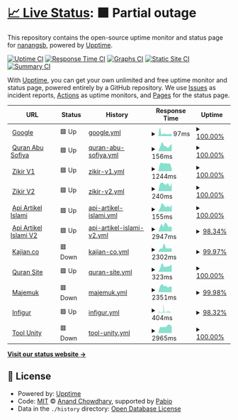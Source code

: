 # [📈 Live Status](https://nanangsb.github.io/upptime): <!--live status--> **🟧 Partial outage**

This repository contains the open-source uptime monitor and status page for [nanangsb](https://www.nanang.id), powered by [Upptime](https://github.com/upptime/upptime).

[![Uptime CI](https://github.com/nanangsb/upptime/workflows/Uptime%20CI/badge.svg)](https://github.com/nanangsb/upptime/actions?query=workflow%3A%22Uptime+CI%22)
[![Response Time CI](https://github.com/nanangsb/upptime/workflows/Response%20Time%20CI/badge.svg)](https://github.com/nanangsb/upptime/actions?query=workflow%3A%22Response+Time+CI%22)
[![Graphs CI](https://github.com/nanangsb/upptime/workflows/Graphs%20CI/badge.svg)](https://github.com/nanangsb/upptime/actions?query=workflow%3A%22Graphs+CI%22)
[![Static Site CI](https://github.com/nanangsb/upptime/workflows/Static%20Site%20CI/badge.svg)](https://github.com/nanangsb/upptime/actions?query=workflow%3A%22Static+Site+CI%22)
[![Summary CI](https://github.com/nanangsb/upptime/workflows/Summary%20CI/badge.svg)](https://github.com/nanangsb/upptime/actions?query=workflow%3A%22Summary+CI%22)

With [Upptime](https://upptime.js.org), you can get your own unlimited and free uptime monitor and status page, powered entirely by a GitHub repository. We use [Issues](https://github.com/nanangsb/upptime/issues) as incident reports, [Actions](https://github.com/nanangsb/upptime/actions) as uptime monitors, and [Pages](https://nanangsb.github.io/upptime) for the status page.

<!--start: status pages-->
<!-- This summary is generated by Upptime (https://github.com/upptime/upptime) -->
<!-- Do not edit this manually, your changes will be overwritten -->
<!-- prettier-ignore -->
| URL | Status | History | Response Time | Uptime |
| --- | ------ | ------- | ------------- | ------ |
| <img alt="" src="https://icons.duckduckgo.com/ip3/www.google.com.ico" height="13"> [Google](https://www.google.com) | 🟩 Up | [google.yml](https://github.com/nanangsb/upptime/commits/HEAD/history/google.yml) | <details><summary><img alt="Response time graph" src="./graphs/google/response-time-week.png" height="20"> 97ms</summary><br><a href="https://nanangsb.github.io/upptime/history/google"><img alt="Response time 106" src="https://img.shields.io/endpoint?url=https%3A%2F%2Fraw.githubusercontent.com%2Fnanangsb%2Fupptime%2FHEAD%2Fapi%2Fgoogle%2Fresponse-time.json"></a><br><a href="https://nanangsb.github.io/upptime/history/google"><img alt="24-hour response time 98" src="https://img.shields.io/endpoint?url=https%3A%2F%2Fraw.githubusercontent.com%2Fnanangsb%2Fupptime%2FHEAD%2Fapi%2Fgoogle%2Fresponse-time-day.json"></a><br><a href="https://nanangsb.github.io/upptime/history/google"><img alt="7-day response time 97" src="https://img.shields.io/endpoint?url=https%3A%2F%2Fraw.githubusercontent.com%2Fnanangsb%2Fupptime%2FHEAD%2Fapi%2Fgoogle%2Fresponse-time-week.json"></a><br><a href="https://nanangsb.github.io/upptime/history/google"><img alt="30-day response time 109" src="https://img.shields.io/endpoint?url=https%3A%2F%2Fraw.githubusercontent.com%2Fnanangsb%2Fupptime%2FHEAD%2Fapi%2Fgoogle%2Fresponse-time-month.json"></a><br><a href="https://nanangsb.github.io/upptime/history/google"><img alt="1-year response time 106" src="https://img.shields.io/endpoint?url=https%3A%2F%2Fraw.githubusercontent.com%2Fnanangsb%2Fupptime%2FHEAD%2Fapi%2Fgoogle%2Fresponse-time-year.json"></a></details> | <details><summary><a href="https://nanangsb.github.io/upptime/history/google">100.00%</a></summary><a href="https://nanangsb.github.io/upptime/history/google"><img alt="All-time uptime 100.00%" src="https://img.shields.io/endpoint?url=https%3A%2F%2Fraw.githubusercontent.com%2Fnanangsb%2Fupptime%2FHEAD%2Fapi%2Fgoogle%2Fuptime.json"></a><br><a href="https://nanangsb.github.io/upptime/history/google"><img alt="24-hour uptime 100.00%" src="https://img.shields.io/endpoint?url=https%3A%2F%2Fraw.githubusercontent.com%2Fnanangsb%2Fupptime%2FHEAD%2Fapi%2Fgoogle%2Fuptime-day.json"></a><br><a href="https://nanangsb.github.io/upptime/history/google"><img alt="7-day uptime 100.00%" src="https://img.shields.io/endpoint?url=https%3A%2F%2Fraw.githubusercontent.com%2Fnanangsb%2Fupptime%2FHEAD%2Fapi%2Fgoogle%2Fuptime-week.json"></a><br><a href="https://nanangsb.github.io/upptime/history/google"><img alt="30-day uptime 100.00%" src="https://img.shields.io/endpoint?url=https%3A%2F%2Fraw.githubusercontent.com%2Fnanangsb%2Fupptime%2FHEAD%2Fapi%2Fgoogle%2Fuptime-month.json"></a><br><a href="https://nanangsb.github.io/upptime/history/google"><img alt="1-year uptime 100.00%" src="https://img.shields.io/endpoint?url=https%3A%2F%2Fraw.githubusercontent.com%2Fnanangsb%2Fupptime%2FHEAD%2Fapi%2Fgoogle%2Fuptime-year.json"></a></details>
| <img alt="" src="https://icons.duckduckgo.com/ip3/quran.abusofiya.com.ico" height="13"> [Quran Abu Sofiya](https://quran.abusofiya.com) | 🟩 Up | [quran-abu-sofiya.yml](https://github.com/nanangsb/upptime/commits/HEAD/history/quran-abu-sofiya.yml) | <details><summary><img alt="Response time graph" src="./graphs/quran-abu-sofiya/response-time-week.png" height="20"> 156ms</summary><br><a href="https://nanangsb.github.io/upptime/history/quran-abu-sofiya"><img alt="Response time 159" src="https://img.shields.io/endpoint?url=https%3A%2F%2Fraw.githubusercontent.com%2Fnanangsb%2Fupptime%2FHEAD%2Fapi%2Fquran-abu-sofiya%2Fresponse-time.json"></a><br><a href="https://nanangsb.github.io/upptime/history/quran-abu-sofiya"><img alt="24-hour response time 202" src="https://img.shields.io/endpoint?url=https%3A%2F%2Fraw.githubusercontent.com%2Fnanangsb%2Fupptime%2FHEAD%2Fapi%2Fquran-abu-sofiya%2Fresponse-time-day.json"></a><br><a href="https://nanangsb.github.io/upptime/history/quran-abu-sofiya"><img alt="7-day response time 156" src="https://img.shields.io/endpoint?url=https%3A%2F%2Fraw.githubusercontent.com%2Fnanangsb%2Fupptime%2FHEAD%2Fapi%2Fquran-abu-sofiya%2Fresponse-time-week.json"></a><br><a href="https://nanangsb.github.io/upptime/history/quran-abu-sofiya"><img alt="30-day response time 156" src="https://img.shields.io/endpoint?url=https%3A%2F%2Fraw.githubusercontent.com%2Fnanangsb%2Fupptime%2FHEAD%2Fapi%2Fquran-abu-sofiya%2Fresponse-time-month.json"></a><br><a href="https://nanangsb.github.io/upptime/history/quran-abu-sofiya"><img alt="1-year response time 159" src="https://img.shields.io/endpoint?url=https%3A%2F%2Fraw.githubusercontent.com%2Fnanangsb%2Fupptime%2FHEAD%2Fapi%2Fquran-abu-sofiya%2Fresponse-time-year.json"></a></details> | <details><summary><a href="https://nanangsb.github.io/upptime/history/quran-abu-sofiya">100.00%</a></summary><a href="https://nanangsb.github.io/upptime/history/quran-abu-sofiya"><img alt="All-time uptime 99.99%" src="https://img.shields.io/endpoint?url=https%3A%2F%2Fraw.githubusercontent.com%2Fnanangsb%2Fupptime%2FHEAD%2Fapi%2Fquran-abu-sofiya%2Fuptime.json"></a><br><a href="https://nanangsb.github.io/upptime/history/quran-abu-sofiya"><img alt="24-hour uptime 100.00%" src="https://img.shields.io/endpoint?url=https%3A%2F%2Fraw.githubusercontent.com%2Fnanangsb%2Fupptime%2FHEAD%2Fapi%2Fquran-abu-sofiya%2Fuptime-day.json"></a><br><a href="https://nanangsb.github.io/upptime/history/quran-abu-sofiya"><img alt="7-day uptime 100.00%" src="https://img.shields.io/endpoint?url=https%3A%2F%2Fraw.githubusercontent.com%2Fnanangsb%2Fupptime%2FHEAD%2Fapi%2Fquran-abu-sofiya%2Fuptime-week.json"></a><br><a href="https://nanangsb.github.io/upptime/history/quran-abu-sofiya"><img alt="30-day uptime 100.00%" src="https://img.shields.io/endpoint?url=https%3A%2F%2Fraw.githubusercontent.com%2Fnanangsb%2Fupptime%2FHEAD%2Fapi%2Fquran-abu-sofiya%2Fuptime-month.json"></a><br><a href="https://nanangsb.github.io/upptime/history/quran-abu-sofiya"><img alt="1-year uptime 99.99%" src="https://img.shields.io/endpoint?url=https%3A%2F%2Fraw.githubusercontent.com%2Fnanangsb%2Fupptime%2FHEAD%2Fapi%2Fquran-abu-sofiya%2Fuptime-year.json"></a></details>
| <img alt="" src="https://icons.duckduckgo.com/ip3/zikir.org.ico" height="13"> [Zikir V1](https://zikir.org) | 🟩 Up | [zikir-v1.yml](https://github.com/nanangsb/upptime/commits/HEAD/history/zikir-v1.yml) | <details><summary><img alt="Response time graph" src="./graphs/zikir-v1/response-time-week.png" height="20"> 1244ms</summary><br><a href="https://nanangsb.github.io/upptime/history/zikir-v1"><img alt="Response time 1128" src="https://img.shields.io/endpoint?url=https%3A%2F%2Fraw.githubusercontent.com%2Fnanangsb%2Fupptime%2FHEAD%2Fapi%2Fzikir-v1%2Fresponse-time.json"></a><br><a href="https://nanangsb.github.io/upptime/history/zikir-v1"><img alt="24-hour response time 378" src="https://img.shields.io/endpoint?url=https%3A%2F%2Fraw.githubusercontent.com%2Fnanangsb%2Fupptime%2FHEAD%2Fapi%2Fzikir-v1%2Fresponse-time-day.json"></a><br><a href="https://nanangsb.github.io/upptime/history/zikir-v1"><img alt="7-day response time 1244" src="https://img.shields.io/endpoint?url=https%3A%2F%2Fraw.githubusercontent.com%2Fnanangsb%2Fupptime%2FHEAD%2Fapi%2Fzikir-v1%2Fresponse-time-week.json"></a><br><a href="https://nanangsb.github.io/upptime/history/zikir-v1"><img alt="30-day response time 1209" src="https://img.shields.io/endpoint?url=https%3A%2F%2Fraw.githubusercontent.com%2Fnanangsb%2Fupptime%2FHEAD%2Fapi%2Fzikir-v1%2Fresponse-time-month.json"></a><br><a href="https://nanangsb.github.io/upptime/history/zikir-v1"><img alt="1-year response time 1128" src="https://img.shields.io/endpoint?url=https%3A%2F%2Fraw.githubusercontent.com%2Fnanangsb%2Fupptime%2FHEAD%2Fapi%2Fzikir-v1%2Fresponse-time-year.json"></a></details> | <details><summary><a href="https://nanangsb.github.io/upptime/history/zikir-v1">100.00%</a></summary><a href="https://nanangsb.github.io/upptime/history/zikir-v1"><img alt="All-time uptime 100.00%" src="https://img.shields.io/endpoint?url=https%3A%2F%2Fraw.githubusercontent.com%2Fnanangsb%2Fupptime%2FHEAD%2Fapi%2Fzikir-v1%2Fuptime.json"></a><br><a href="https://nanangsb.github.io/upptime/history/zikir-v1"><img alt="24-hour uptime 100.00%" src="https://img.shields.io/endpoint?url=https%3A%2F%2Fraw.githubusercontent.com%2Fnanangsb%2Fupptime%2FHEAD%2Fapi%2Fzikir-v1%2Fuptime-day.json"></a><br><a href="https://nanangsb.github.io/upptime/history/zikir-v1"><img alt="7-day uptime 100.00%" src="https://img.shields.io/endpoint?url=https%3A%2F%2Fraw.githubusercontent.com%2Fnanangsb%2Fupptime%2FHEAD%2Fapi%2Fzikir-v1%2Fuptime-week.json"></a><br><a href="https://nanangsb.github.io/upptime/history/zikir-v1"><img alt="30-day uptime 100.00%" src="https://img.shields.io/endpoint?url=https%3A%2F%2Fraw.githubusercontent.com%2Fnanangsb%2Fupptime%2FHEAD%2Fapi%2Fzikir-v1%2Fuptime-month.json"></a><br><a href="https://nanangsb.github.io/upptime/history/zikir-v1"><img alt="1-year uptime 100.00%" src="https://img.shields.io/endpoint?url=https%3A%2F%2Fraw.githubusercontent.com%2Fnanangsb%2Fupptime%2FHEAD%2Fapi%2Fzikir-v1%2Fuptime-year.json"></a></details>
| <img alt="" src="https://icons.duckduckgo.com/ip3/v2.zikir.org.ico" height="13"> [Zikir V2](https://v2.zikir.org) | 🟩 Up | [zikir-v2.yml](https://github.com/nanangsb/upptime/commits/HEAD/history/zikir-v2.yml) | <details><summary><img alt="Response time graph" src="./graphs/zikir-v2/response-time-week.png" height="20"> 240ms</summary><br><a href="https://nanangsb.github.io/upptime/history/zikir-v2"><img alt="Response time 244" src="https://img.shields.io/endpoint?url=https%3A%2F%2Fraw.githubusercontent.com%2Fnanangsb%2Fupptime%2FHEAD%2Fapi%2Fzikir-v2%2Fresponse-time.json"></a><br><a href="https://nanangsb.github.io/upptime/history/zikir-v2"><img alt="24-hour response time 283" src="https://img.shields.io/endpoint?url=https%3A%2F%2Fraw.githubusercontent.com%2Fnanangsb%2Fupptime%2FHEAD%2Fapi%2Fzikir-v2%2Fresponse-time-day.json"></a><br><a href="https://nanangsb.github.io/upptime/history/zikir-v2"><img alt="7-day response time 240" src="https://img.shields.io/endpoint?url=https%3A%2F%2Fraw.githubusercontent.com%2Fnanangsb%2Fupptime%2FHEAD%2Fapi%2Fzikir-v2%2Fresponse-time-week.json"></a><br><a href="https://nanangsb.github.io/upptime/history/zikir-v2"><img alt="30-day response time 236" src="https://img.shields.io/endpoint?url=https%3A%2F%2Fraw.githubusercontent.com%2Fnanangsb%2Fupptime%2FHEAD%2Fapi%2Fzikir-v2%2Fresponse-time-month.json"></a><br><a href="https://nanangsb.github.io/upptime/history/zikir-v2"><img alt="1-year response time 244" src="https://img.shields.io/endpoint?url=https%3A%2F%2Fraw.githubusercontent.com%2Fnanangsb%2Fupptime%2FHEAD%2Fapi%2Fzikir-v2%2Fresponse-time-year.json"></a></details> | <details><summary><a href="https://nanangsb.github.io/upptime/history/zikir-v2">100.00%</a></summary><a href="https://nanangsb.github.io/upptime/history/zikir-v2"><img alt="All-time uptime 100.00%" src="https://img.shields.io/endpoint?url=https%3A%2F%2Fraw.githubusercontent.com%2Fnanangsb%2Fupptime%2FHEAD%2Fapi%2Fzikir-v2%2Fuptime.json"></a><br><a href="https://nanangsb.github.io/upptime/history/zikir-v2"><img alt="24-hour uptime 100.00%" src="https://img.shields.io/endpoint?url=https%3A%2F%2Fraw.githubusercontent.com%2Fnanangsb%2Fupptime%2FHEAD%2Fapi%2Fzikir-v2%2Fuptime-day.json"></a><br><a href="https://nanangsb.github.io/upptime/history/zikir-v2"><img alt="7-day uptime 100.00%" src="https://img.shields.io/endpoint?url=https%3A%2F%2Fraw.githubusercontent.com%2Fnanangsb%2Fupptime%2FHEAD%2Fapi%2Fzikir-v2%2Fuptime-week.json"></a><br><a href="https://nanangsb.github.io/upptime/history/zikir-v2"><img alt="30-day uptime 100.00%" src="https://img.shields.io/endpoint?url=https%3A%2F%2Fraw.githubusercontent.com%2Fnanangsb%2Fupptime%2FHEAD%2Fapi%2Fzikir-v2%2Fuptime-month.json"></a><br><a href="https://nanangsb.github.io/upptime/history/zikir-v2"><img alt="1-year uptime 100.00%" src="https://img.shields.io/endpoint?url=https%3A%2F%2Fraw.githubusercontent.com%2Fnanangsb%2Fupptime%2FHEAD%2Fapi%2Fzikir-v2%2Fuptime-year.json"></a></details>
| <img alt="" src="https://icons.duckduckgo.com/ip3/api-artikel.abusofiya.com.ico" height="13"> [Api Artikel Islami](https://api-artikel.abusofiya.com/api) | 🟩 Up | [api-artikel-islami.yml](https://github.com/nanangsb/upptime/commits/HEAD/history/api-artikel-islami.yml) | <details><summary><img alt="Response time graph" src="./graphs/api-artikel-islami/response-time-week.png" height="20"> 155ms</summary><br><a href="https://nanangsb.github.io/upptime/history/api-artikel-islami"><img alt="Response time 161" src="https://img.shields.io/endpoint?url=https%3A%2F%2Fraw.githubusercontent.com%2Fnanangsb%2Fupptime%2FHEAD%2Fapi%2Fapi-artikel-islami%2Fresponse-time.json"></a><br><a href="https://nanangsb.github.io/upptime/history/api-artikel-islami"><img alt="24-hour response time 191" src="https://img.shields.io/endpoint?url=https%3A%2F%2Fraw.githubusercontent.com%2Fnanangsb%2Fupptime%2FHEAD%2Fapi%2Fapi-artikel-islami%2Fresponse-time-day.json"></a><br><a href="https://nanangsb.github.io/upptime/history/api-artikel-islami"><img alt="7-day response time 155" src="https://img.shields.io/endpoint?url=https%3A%2F%2Fraw.githubusercontent.com%2Fnanangsb%2Fupptime%2FHEAD%2Fapi%2Fapi-artikel-islami%2Fresponse-time-week.json"></a><br><a href="https://nanangsb.github.io/upptime/history/api-artikel-islami"><img alt="30-day response time 152" src="https://img.shields.io/endpoint?url=https%3A%2F%2Fraw.githubusercontent.com%2Fnanangsb%2Fupptime%2FHEAD%2Fapi%2Fapi-artikel-islami%2Fresponse-time-month.json"></a><br><a href="https://nanangsb.github.io/upptime/history/api-artikel-islami"><img alt="1-year response time 161" src="https://img.shields.io/endpoint?url=https%3A%2F%2Fraw.githubusercontent.com%2Fnanangsb%2Fupptime%2FHEAD%2Fapi%2Fapi-artikel-islami%2Fresponse-time-year.json"></a></details> | <details><summary><a href="https://nanangsb.github.io/upptime/history/api-artikel-islami">100.00%</a></summary><a href="https://nanangsb.github.io/upptime/history/api-artikel-islami"><img alt="All-time uptime 100.00%" src="https://img.shields.io/endpoint?url=https%3A%2F%2Fraw.githubusercontent.com%2Fnanangsb%2Fupptime%2FHEAD%2Fapi%2Fapi-artikel-islami%2Fuptime.json"></a><br><a href="https://nanangsb.github.io/upptime/history/api-artikel-islami"><img alt="24-hour uptime 100.00%" src="https://img.shields.io/endpoint?url=https%3A%2F%2Fraw.githubusercontent.com%2Fnanangsb%2Fupptime%2FHEAD%2Fapi%2Fapi-artikel-islami%2Fuptime-day.json"></a><br><a href="https://nanangsb.github.io/upptime/history/api-artikel-islami"><img alt="7-day uptime 100.00%" src="https://img.shields.io/endpoint?url=https%3A%2F%2Fraw.githubusercontent.com%2Fnanangsb%2Fupptime%2FHEAD%2Fapi%2Fapi-artikel-islami%2Fuptime-week.json"></a><br><a href="https://nanangsb.github.io/upptime/history/api-artikel-islami"><img alt="30-day uptime 100.00%" src="https://img.shields.io/endpoint?url=https%3A%2F%2Fraw.githubusercontent.com%2Fnanangsb%2Fupptime%2FHEAD%2Fapi%2Fapi-artikel-islami%2Fuptime-month.json"></a><br><a href="https://nanangsb.github.io/upptime/history/api-artikel-islami"><img alt="1-year uptime 100.00%" src="https://img.shields.io/endpoint?url=https%3A%2F%2Fraw.githubusercontent.com%2Fnanangsb%2Fupptime%2FHEAD%2Fapi%2Fapi-artikel-islami%2Fuptime-year.json"></a></details>
| <img alt="" src="https://icons.duckduckgo.com/ip3/api-artikel2.abusofiya.com.ico" height="13"> [Api Artikel Islami V2](https://api-artikel2.abusofiya.com/api/news/source?code=MUSLIM) | 🟩 Up | [api-artikel-islami-v2.yml](https://github.com/nanangsb/upptime/commits/HEAD/history/api-artikel-islami-v2.yml) | <details><summary><img alt="Response time graph" src="./graphs/api-artikel-islami-v2/response-time-week.png" height="20"> 2947ms</summary><br><a href="https://nanangsb.github.io/upptime/history/api-artikel-islami-v2"><img alt="Response time 7586" src="https://img.shields.io/endpoint?url=https%3A%2F%2Fraw.githubusercontent.com%2Fnanangsb%2Fupptime%2FHEAD%2Fapi%2Fapi-artikel-islami-v2%2Fresponse-time.json"></a><br><a href="https://nanangsb.github.io/upptime/history/api-artikel-islami-v2"><img alt="24-hour response time 2227" src="https://img.shields.io/endpoint?url=https%3A%2F%2Fraw.githubusercontent.com%2Fnanangsb%2Fupptime%2FHEAD%2Fapi%2Fapi-artikel-islami-v2%2Fresponse-time-day.json"></a><br><a href="https://nanangsb.github.io/upptime/history/api-artikel-islami-v2"><img alt="7-day response time 2947" src="https://img.shields.io/endpoint?url=https%3A%2F%2Fraw.githubusercontent.com%2Fnanangsb%2Fupptime%2FHEAD%2Fapi%2Fapi-artikel-islami-v2%2Fresponse-time-week.json"></a><br><a href="https://nanangsb.github.io/upptime/history/api-artikel-islami-v2"><img alt="30-day response time 3107" src="https://img.shields.io/endpoint?url=https%3A%2F%2Fraw.githubusercontent.com%2Fnanangsb%2Fupptime%2FHEAD%2Fapi%2Fapi-artikel-islami-v2%2Fresponse-time-month.json"></a><br><a href="https://nanangsb.github.io/upptime/history/api-artikel-islami-v2"><img alt="1-year response time 7586" src="https://img.shields.io/endpoint?url=https%3A%2F%2Fraw.githubusercontent.com%2Fnanangsb%2Fupptime%2FHEAD%2Fapi%2Fapi-artikel-islami-v2%2Fresponse-time-year.json"></a></details> | <details><summary><a href="https://nanangsb.github.io/upptime/history/api-artikel-islami-v2">98.34%</a></summary><a href="https://nanangsb.github.io/upptime/history/api-artikel-islami-v2"><img alt="All-time uptime 88.85%" src="https://img.shields.io/endpoint?url=https%3A%2F%2Fraw.githubusercontent.com%2Fnanangsb%2Fupptime%2FHEAD%2Fapi%2Fapi-artikel-islami-v2%2Fuptime.json"></a><br><a href="https://nanangsb.github.io/upptime/history/api-artikel-islami-v2"><img alt="24-hour uptime 100.00%" src="https://img.shields.io/endpoint?url=https%3A%2F%2Fraw.githubusercontent.com%2Fnanangsb%2Fupptime%2FHEAD%2Fapi%2Fapi-artikel-islami-v2%2Fuptime-day.json"></a><br><a href="https://nanangsb.github.io/upptime/history/api-artikel-islami-v2"><img alt="7-day uptime 98.34%" src="https://img.shields.io/endpoint?url=https%3A%2F%2Fraw.githubusercontent.com%2Fnanangsb%2Fupptime%2FHEAD%2Fapi%2Fapi-artikel-islami-v2%2Fuptime-week.json"></a><br><a href="https://nanangsb.github.io/upptime/history/api-artikel-islami-v2"><img alt="30-day uptime 99.62%" src="https://img.shields.io/endpoint?url=https%3A%2F%2Fraw.githubusercontent.com%2Fnanangsb%2Fupptime%2FHEAD%2Fapi%2Fapi-artikel-islami-v2%2Fuptime-month.json"></a><br><a href="https://nanangsb.github.io/upptime/history/api-artikel-islami-v2"><img alt="1-year uptime 88.85%" src="https://img.shields.io/endpoint?url=https%3A%2F%2Fraw.githubusercontent.com%2Fnanangsb%2Fupptime%2FHEAD%2Fapi%2Fapi-artikel-islami-v2%2Fuptime-year.json"></a></details>
| <img alt="" src="https://icons.duckduckgo.com/ip3/kajian.co.ico" height="13"> [Kajian.co](https://kajian.co) | 🟥 Down | [kajian-co.yml](https://github.com/nanangsb/upptime/commits/HEAD/history/kajian-co.yml) | <details><summary><img alt="Response time graph" src="./graphs/kajian-co/response-time-week.png" height="20"> 2302ms</summary><br><a href="https://nanangsb.github.io/upptime/history/kajian-co"><img alt="Response time 2291" src="https://img.shields.io/endpoint?url=https%3A%2F%2Fraw.githubusercontent.com%2Fnanangsb%2Fupptime%2FHEAD%2Fapi%2Fkajian-co%2Fresponse-time.json"></a><br><a href="https://nanangsb.github.io/upptime/history/kajian-co"><img alt="24-hour response time 1931" src="https://img.shields.io/endpoint?url=https%3A%2F%2Fraw.githubusercontent.com%2Fnanangsb%2Fupptime%2FHEAD%2Fapi%2Fkajian-co%2Fresponse-time-day.json"></a><br><a href="https://nanangsb.github.io/upptime/history/kajian-co"><img alt="7-day response time 2302" src="https://img.shields.io/endpoint?url=https%3A%2F%2Fraw.githubusercontent.com%2Fnanangsb%2Fupptime%2FHEAD%2Fapi%2Fkajian-co%2Fresponse-time-week.json"></a><br><a href="https://nanangsb.github.io/upptime/history/kajian-co"><img alt="30-day response time 2222" src="https://img.shields.io/endpoint?url=https%3A%2F%2Fraw.githubusercontent.com%2Fnanangsb%2Fupptime%2FHEAD%2Fapi%2Fkajian-co%2Fresponse-time-month.json"></a><br><a href="https://nanangsb.github.io/upptime/history/kajian-co"><img alt="1-year response time 2291" src="https://img.shields.io/endpoint?url=https%3A%2F%2Fraw.githubusercontent.com%2Fnanangsb%2Fupptime%2FHEAD%2Fapi%2Fkajian-co%2Fresponse-time-year.json"></a></details> | <details><summary><a href="https://nanangsb.github.io/upptime/history/kajian-co">99.97%</a></summary><a href="https://nanangsb.github.io/upptime/history/kajian-co"><img alt="All-time uptime 99.91%" src="https://img.shields.io/endpoint?url=https%3A%2F%2Fraw.githubusercontent.com%2Fnanangsb%2Fupptime%2FHEAD%2Fapi%2Fkajian-co%2Fuptime.json"></a><br><a href="https://nanangsb.github.io/upptime/history/kajian-co"><img alt="24-hour uptime 99.77%" src="https://img.shields.io/endpoint?url=https%3A%2F%2Fraw.githubusercontent.com%2Fnanangsb%2Fupptime%2FHEAD%2Fapi%2Fkajian-co%2Fuptime-day.json"></a><br><a href="https://nanangsb.github.io/upptime/history/kajian-co"><img alt="7-day uptime 99.97%" src="https://img.shields.io/endpoint?url=https%3A%2F%2Fraw.githubusercontent.com%2Fnanangsb%2Fupptime%2FHEAD%2Fapi%2Fkajian-co%2Fuptime-week.json"></a><br><a href="https://nanangsb.github.io/upptime/history/kajian-co"><img alt="30-day uptime 99.99%" src="https://img.shields.io/endpoint?url=https%3A%2F%2Fraw.githubusercontent.com%2Fnanangsb%2Fupptime%2FHEAD%2Fapi%2Fkajian-co%2Fuptime-month.json"></a><br><a href="https://nanangsb.github.io/upptime/history/kajian-co"><img alt="1-year uptime 99.91%" src="https://img.shields.io/endpoint?url=https%3A%2F%2Fraw.githubusercontent.com%2Fnanangsb%2Fupptime%2FHEAD%2Fapi%2Fkajian-co%2Fuptime-year.json"></a></details>
| <img alt="" src="https://icons.duckduckgo.com/ip3/quransite.com.ico" height="13"> [Quran Site](https://quransite.com) | 🟩 Up | [quran-site.yml](https://github.com/nanangsb/upptime/commits/HEAD/history/quran-site.yml) | <details><summary><img alt="Response time graph" src="./graphs/quran-site/response-time-week.png" height="20"> 323ms</summary><br><a href="https://nanangsb.github.io/upptime/history/quran-site"><img alt="Response time 363" src="https://img.shields.io/endpoint?url=https%3A%2F%2Fraw.githubusercontent.com%2Fnanangsb%2Fupptime%2FHEAD%2Fapi%2Fquran-site%2Fresponse-time.json"></a><br><a href="https://nanangsb.github.io/upptime/history/quran-site"><img alt="24-hour response time 403" src="https://img.shields.io/endpoint?url=https%3A%2F%2Fraw.githubusercontent.com%2Fnanangsb%2Fupptime%2FHEAD%2Fapi%2Fquran-site%2Fresponse-time-day.json"></a><br><a href="https://nanangsb.github.io/upptime/history/quran-site"><img alt="7-day response time 323" src="https://img.shields.io/endpoint?url=https%3A%2F%2Fraw.githubusercontent.com%2Fnanangsb%2Fupptime%2FHEAD%2Fapi%2Fquran-site%2Fresponse-time-week.json"></a><br><a href="https://nanangsb.github.io/upptime/history/quran-site"><img alt="30-day response time 328" src="https://img.shields.io/endpoint?url=https%3A%2F%2Fraw.githubusercontent.com%2Fnanangsb%2Fupptime%2FHEAD%2Fapi%2Fquran-site%2Fresponse-time-month.json"></a><br><a href="https://nanangsb.github.io/upptime/history/quran-site"><img alt="1-year response time 363" src="https://img.shields.io/endpoint?url=https%3A%2F%2Fraw.githubusercontent.com%2Fnanangsb%2Fupptime%2FHEAD%2Fapi%2Fquran-site%2Fresponse-time-year.json"></a></details> | <details><summary><a href="https://nanangsb.github.io/upptime/history/quran-site">100.00%</a></summary><a href="https://nanangsb.github.io/upptime/history/quran-site"><img alt="All-time uptime 100.00%" src="https://img.shields.io/endpoint?url=https%3A%2F%2Fraw.githubusercontent.com%2Fnanangsb%2Fupptime%2FHEAD%2Fapi%2Fquran-site%2Fuptime.json"></a><br><a href="https://nanangsb.github.io/upptime/history/quran-site"><img alt="24-hour uptime 100.00%" src="https://img.shields.io/endpoint?url=https%3A%2F%2Fraw.githubusercontent.com%2Fnanangsb%2Fupptime%2FHEAD%2Fapi%2Fquran-site%2Fuptime-day.json"></a><br><a href="https://nanangsb.github.io/upptime/history/quran-site"><img alt="7-day uptime 100.00%" src="https://img.shields.io/endpoint?url=https%3A%2F%2Fraw.githubusercontent.com%2Fnanangsb%2Fupptime%2FHEAD%2Fapi%2Fquran-site%2Fuptime-week.json"></a><br><a href="https://nanangsb.github.io/upptime/history/quran-site"><img alt="30-day uptime 100.00%" src="https://img.shields.io/endpoint?url=https%3A%2F%2Fraw.githubusercontent.com%2Fnanangsb%2Fupptime%2FHEAD%2Fapi%2Fquran-site%2Fuptime-month.json"></a><br><a href="https://nanangsb.github.io/upptime/history/quran-site"><img alt="1-year uptime 100.00%" src="https://img.shields.io/endpoint?url=https%3A%2F%2Fraw.githubusercontent.com%2Fnanangsb%2Fupptime%2FHEAD%2Fapi%2Fquran-site%2Fuptime-year.json"></a></details>
| <img alt="" src="https://icons.duckduckgo.com/ip3/majemuk.com.ico" height="13"> [Majemuk](https://majemuk.com) | 🟥 Down | [majemuk.yml](https://github.com/nanangsb/upptime/commits/HEAD/history/majemuk.yml) | <details><summary><img alt="Response time graph" src="./graphs/majemuk/response-time-week.png" height="20"> 2351ms</summary><br><a href="https://nanangsb.github.io/upptime/history/majemuk"><img alt="Response time 2281" src="https://img.shields.io/endpoint?url=https%3A%2F%2Fraw.githubusercontent.com%2Fnanangsb%2Fupptime%2FHEAD%2Fapi%2Fmajemuk%2Fresponse-time.json"></a><br><a href="https://nanangsb.github.io/upptime/history/majemuk"><img alt="24-hour response time 2090" src="https://img.shields.io/endpoint?url=https%3A%2F%2Fraw.githubusercontent.com%2Fnanangsb%2Fupptime%2FHEAD%2Fapi%2Fmajemuk%2Fresponse-time-day.json"></a><br><a href="https://nanangsb.github.io/upptime/history/majemuk"><img alt="7-day response time 2351" src="https://img.shields.io/endpoint?url=https%3A%2F%2Fraw.githubusercontent.com%2Fnanangsb%2Fupptime%2FHEAD%2Fapi%2Fmajemuk%2Fresponse-time-week.json"></a><br><a href="https://nanangsb.github.io/upptime/history/majemuk"><img alt="30-day response time 2308" src="https://img.shields.io/endpoint?url=https%3A%2F%2Fraw.githubusercontent.com%2Fnanangsb%2Fupptime%2FHEAD%2Fapi%2Fmajemuk%2Fresponse-time-month.json"></a><br><a href="https://nanangsb.github.io/upptime/history/majemuk"><img alt="1-year response time 2281" src="https://img.shields.io/endpoint?url=https%3A%2F%2Fraw.githubusercontent.com%2Fnanangsb%2Fupptime%2FHEAD%2Fapi%2Fmajemuk%2Fresponse-time-year.json"></a></details> | <details><summary><a href="https://nanangsb.github.io/upptime/history/majemuk">99.98%</a></summary><a href="https://nanangsb.github.io/upptime/history/majemuk"><img alt="All-time uptime 99.90%" src="https://img.shields.io/endpoint?url=https%3A%2F%2Fraw.githubusercontent.com%2Fnanangsb%2Fupptime%2FHEAD%2Fapi%2Fmajemuk%2Fuptime.json"></a><br><a href="https://nanangsb.github.io/upptime/history/majemuk"><img alt="24-hour uptime 99.88%" src="https://img.shields.io/endpoint?url=https%3A%2F%2Fraw.githubusercontent.com%2Fnanangsb%2Fupptime%2FHEAD%2Fapi%2Fmajemuk%2Fuptime-day.json"></a><br><a href="https://nanangsb.github.io/upptime/history/majemuk"><img alt="7-day uptime 99.98%" src="https://img.shields.io/endpoint?url=https%3A%2F%2Fraw.githubusercontent.com%2Fnanangsb%2Fupptime%2FHEAD%2Fapi%2Fmajemuk%2Fuptime-week.json"></a><br><a href="https://nanangsb.github.io/upptime/history/majemuk"><img alt="30-day uptime 100.00%" src="https://img.shields.io/endpoint?url=https%3A%2F%2Fraw.githubusercontent.com%2Fnanangsb%2Fupptime%2FHEAD%2Fapi%2Fmajemuk%2Fuptime-month.json"></a><br><a href="https://nanangsb.github.io/upptime/history/majemuk"><img alt="1-year uptime 99.90%" src="https://img.shields.io/endpoint?url=https%3A%2F%2Fraw.githubusercontent.com%2Fnanangsb%2Fupptime%2FHEAD%2Fapi%2Fmajemuk%2Fuptime-year.json"></a></details>
| <img alt="" src="https://icons.duckduckgo.com/ip3/infigur.com.ico" height="13"> [Infigur](https://infigur.com) | 🟩 Up | [infigur.yml](https://github.com/nanangsb/upptime/commits/HEAD/history/infigur.yml) | <details><summary><img alt="Response time graph" src="./graphs/infigur/response-time-week.png" height="20"> 404ms</summary><br><a href="https://nanangsb.github.io/upptime/history/infigur"><img alt="Response time 2232" src="https://img.shields.io/endpoint?url=https%3A%2F%2Fraw.githubusercontent.com%2Fnanangsb%2Fupptime%2FHEAD%2Fapi%2Finfigur%2Fresponse-time.json"></a><br><a href="https://nanangsb.github.io/upptime/history/infigur"><img alt="24-hour response time 121" src="https://img.shields.io/endpoint?url=https%3A%2F%2Fraw.githubusercontent.com%2Fnanangsb%2Fupptime%2FHEAD%2Fapi%2Finfigur%2Fresponse-time-day.json"></a><br><a href="https://nanangsb.github.io/upptime/history/infigur"><img alt="7-day response time 404" src="https://img.shields.io/endpoint?url=https%3A%2F%2Fraw.githubusercontent.com%2Fnanangsb%2Fupptime%2FHEAD%2Fapi%2Finfigur%2Fresponse-time-week.json"></a><br><a href="https://nanangsb.github.io/upptime/history/infigur"><img alt="30-day response time 477" src="https://img.shields.io/endpoint?url=https%3A%2F%2Fraw.githubusercontent.com%2Fnanangsb%2Fupptime%2FHEAD%2Fapi%2Finfigur%2Fresponse-time-month.json"></a><br><a href="https://nanangsb.github.io/upptime/history/infigur"><img alt="1-year response time 2232" src="https://img.shields.io/endpoint?url=https%3A%2F%2Fraw.githubusercontent.com%2Fnanangsb%2Fupptime%2FHEAD%2Fapi%2Finfigur%2Fresponse-time-year.json"></a></details> | <details><summary><a href="https://nanangsb.github.io/upptime/history/infigur">98.32%</a></summary><a href="https://nanangsb.github.io/upptime/history/infigur"><img alt="All-time uptime 63.13%" src="https://img.shields.io/endpoint?url=https%3A%2F%2Fraw.githubusercontent.com%2Fnanangsb%2Fupptime%2FHEAD%2Fapi%2Finfigur%2Fuptime.json"></a><br><a href="https://nanangsb.github.io/upptime/history/infigur"><img alt="24-hour uptime 98.86%" src="https://img.shields.io/endpoint?url=https%3A%2F%2Fraw.githubusercontent.com%2Fnanangsb%2Fupptime%2FHEAD%2Fapi%2Finfigur%2Fuptime-day.json"></a><br><a href="https://nanangsb.github.io/upptime/history/infigur"><img alt="7-day uptime 98.32%" src="https://img.shields.io/endpoint?url=https%3A%2F%2Fraw.githubusercontent.com%2Fnanangsb%2Fupptime%2FHEAD%2Fapi%2Finfigur%2Fuptime-week.json"></a><br><a href="https://nanangsb.github.io/upptime/history/infigur"><img alt="30-day uptime 98.49%" src="https://img.shields.io/endpoint?url=https%3A%2F%2Fraw.githubusercontent.com%2Fnanangsb%2Fupptime%2FHEAD%2Fapi%2Finfigur%2Fuptime-month.json"></a><br><a href="https://nanangsb.github.io/upptime/history/infigur"><img alt="1-year uptime 63.13%" src="https://img.shields.io/endpoint?url=https%3A%2F%2Fraw.githubusercontent.com%2Fnanangsb%2Fupptime%2FHEAD%2Fapi%2Finfigur%2Fuptime-year.json"></a></details>
| <img alt="" src="https://icons.duckduckgo.com/ip3/toolunity.com.ico" height="13"> [Tool Unity](https://toolunity.com) | 🟥 Down | [tool-unity.yml](https://github.com/nanangsb/upptime/commits/HEAD/history/tool-unity.yml) | <details><summary><img alt="Response time graph" src="./graphs/tool-unity/response-time-week.png" height="20"> 2965ms</summary><br><a href="https://nanangsb.github.io/upptime/history/tool-unity"><img alt="Response time 2273" src="https://img.shields.io/endpoint?url=https%3A%2F%2Fraw.githubusercontent.com%2Fnanangsb%2Fupptime%2FHEAD%2Fapi%2Ftool-unity%2Fresponse-time.json"></a><br><a href="https://nanangsb.github.io/upptime/history/tool-unity"><img alt="24-hour response time 2856" src="https://img.shields.io/endpoint?url=https%3A%2F%2Fraw.githubusercontent.com%2Fnanangsb%2Fupptime%2FHEAD%2Fapi%2Ftool-unity%2Fresponse-time-day.json"></a><br><a href="https://nanangsb.github.io/upptime/history/tool-unity"><img alt="7-day response time 2965" src="https://img.shields.io/endpoint?url=https%3A%2F%2Fraw.githubusercontent.com%2Fnanangsb%2Fupptime%2FHEAD%2Fapi%2Ftool-unity%2Fresponse-time-week.json"></a><br><a href="https://nanangsb.github.io/upptime/history/tool-unity"><img alt="30-day response time 2807" src="https://img.shields.io/endpoint?url=https%3A%2F%2Fraw.githubusercontent.com%2Fnanangsb%2Fupptime%2FHEAD%2Fapi%2Ftool-unity%2Fresponse-time-month.json"></a><br><a href="https://nanangsb.github.io/upptime/history/tool-unity"><img alt="1-year response time 2273" src="https://img.shields.io/endpoint?url=https%3A%2F%2Fraw.githubusercontent.com%2Fnanangsb%2Fupptime%2FHEAD%2Fapi%2Ftool-unity%2Fresponse-time-year.json"></a></details> | <details><summary><a href="https://nanangsb.github.io/upptime/history/tool-unity">100.00%</a></summary><a href="https://nanangsb.github.io/upptime/history/tool-unity"><img alt="All-time uptime 99.91%" src="https://img.shields.io/endpoint?url=https%3A%2F%2Fraw.githubusercontent.com%2Fnanangsb%2Fupptime%2FHEAD%2Fapi%2Ftool-unity%2Fuptime.json"></a><br><a href="https://nanangsb.github.io/upptime/history/tool-unity"><img alt="24-hour uptime 99.98%" src="https://img.shields.io/endpoint?url=https%3A%2F%2Fraw.githubusercontent.com%2Fnanangsb%2Fupptime%2FHEAD%2Fapi%2Ftool-unity%2Fuptime-day.json"></a><br><a href="https://nanangsb.github.io/upptime/history/tool-unity"><img alt="7-day uptime 100.00%" src="https://img.shields.io/endpoint?url=https%3A%2F%2Fraw.githubusercontent.com%2Fnanangsb%2Fupptime%2FHEAD%2Fapi%2Ftool-unity%2Fuptime-week.json"></a><br><a href="https://nanangsb.github.io/upptime/history/tool-unity"><img alt="30-day uptime 100.00%" src="https://img.shields.io/endpoint?url=https%3A%2F%2Fraw.githubusercontent.com%2Fnanangsb%2Fupptime%2FHEAD%2Fapi%2Ftool-unity%2Fuptime-month.json"></a><br><a href="https://nanangsb.github.io/upptime/history/tool-unity"><img alt="1-year uptime 99.91%" src="https://img.shields.io/endpoint?url=https%3A%2F%2Fraw.githubusercontent.com%2Fnanangsb%2Fupptime%2FHEAD%2Fapi%2Ftool-unity%2Fuptime-year.json"></a></details>

<!--end: status pages-->

[**Visit our status website →**](https://nanangsb.github.io/upptime)

## 📄 License

- Powered by: [Upptime](https://github.com/upptime/upptime)
- Code: [MIT](./LICENSE) © [Anand Chowdhary](https://anandchowdhary.com), supported by [Pabio](https://pabio.com)
- Data in the `./history` directory: [Open Database License](https://opendatacommons.org/licenses/odbl/1-0/)
